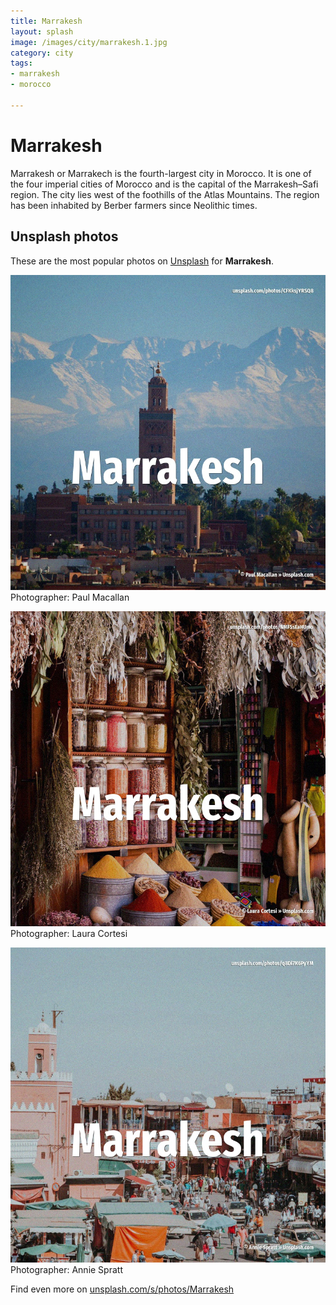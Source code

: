 ```yaml
---
title: Marrakesh
layout: splash
image: /images/city/marrakesh.1.jpg
category: city
tags:
- marrakesh
- morocco

---
```

# Marrakesh

Marrakesh or Marrakech  is the fourth-largest city in Morocco. It is one of the four imperial cities of Morocco and is the capital of the Marrakesh–Safi region. The city lies west of the foothills of the Atlas Mountains.  The region has been inhabited by Berber farmers since Neolithic times. 

 
## Unsplash photos
These are the most popular photos on [Unsplash](https://unsplash.com) for **Marrakesh**.
 
![Marrakesh](/images/city/marrakesh.1.jpg)
Photographer:  Paul Macallan
 
![Marrakesh](/images/city/marrakesh.2.jpg)
Photographer:  Laura Cortesi
 
![Marrakesh](/images/city/marrakesh.3.jpg)
Photographer:  Annie Spratt
 
Find even more on [unsplash.com/s/photos/Marrakesh](https://unsplash.com/s/photos/Marrakesh)
 
